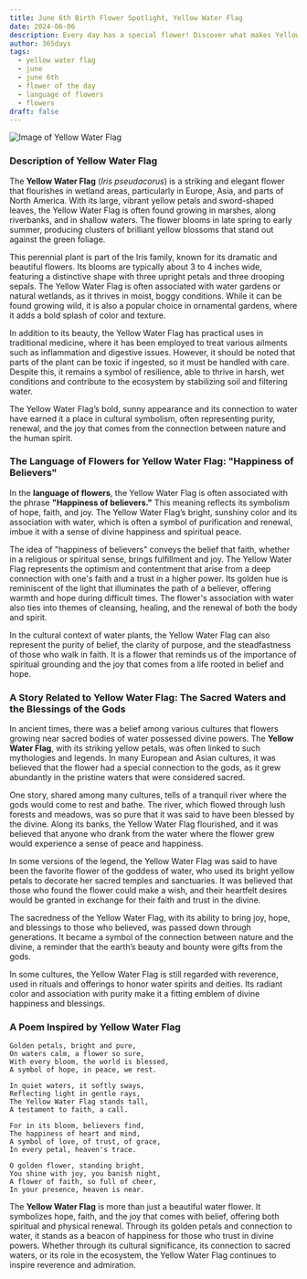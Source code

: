 ```yaml
---
title: June 6th Birth Flower Spotlight, Yellow Water Flag
date: 2024-06-06
description: Every day has a special flower! Discover what makes Yellow Water Flag unique as today’s birth flower and its symbolic meaning.
author: 365days
tags:
  - yellow water flag
  - june
  - june 6th
  - flower of the day
  - language of flowers
  - flowers
draft: false
---
```


![Image of Yellow Water Flag](https://cdn.pixabay.com/photo/2022/02/21/14/31/iris-7026891_1280.jpg#center)


### Description of Yellow Water Flag

The **Yellow Water Flag** (_Iris pseudacorus_) is a striking and elegant flower that flourishes in wetland areas, particularly in Europe, Asia, and parts of North America. With its large, vibrant yellow petals and sword-shaped leaves, the Yellow Water Flag is often found growing in marshes, along riverbanks, and in shallow waters. The flower blooms in late spring to early summer, producing clusters of brilliant yellow blossoms that stand out against the green foliage.

This perennial plant is part of the Iris family, known for its dramatic and beautiful flowers. Its blooms are typically about 3 to 4 inches wide, featuring a distinctive shape with three upright petals and three drooping sepals. The Yellow Water Flag is often associated with water gardens or natural wetlands, as it thrives in moist, boggy conditions. While it can be found growing wild, it is also a popular choice in ornamental gardens, where it adds a bold splash of color and texture.

In addition to its beauty, the Yellow Water Flag has practical uses in traditional medicine, where it has been employed to treat various ailments such as inflammation and digestive issues. However, it should be noted that parts of the plant can be toxic if ingested, so it must be handled with care. Despite this, it remains a symbol of resilience, able to thrive in harsh, wet conditions and contribute to the ecosystem by stabilizing soil and filtering water.

The Yellow Water Flag’s bold, sunny appearance and its connection to water have earned it a place in cultural symbolism, often representing purity, renewal, and the joy that comes from the connection between nature and the human spirit.

### The Language of Flowers for Yellow Water Flag: "Happiness of Believers"

In the **language of flowers**, the Yellow Water Flag is often associated with the phrase **"Happiness of believers."** This meaning reflects its symbolism of hope, faith, and joy. The Yellow Water Flag’s bright, sunshiny color and its association with water, which is often a symbol of purification and renewal, imbue it with a sense of divine happiness and spiritual peace.

The idea of "happiness of believers" conveys the belief that faith, whether in a religious or spiritual sense, brings fulfillment and joy. The Yellow Water Flag represents the optimism and contentment that arise from a deep connection with one's faith and a trust in a higher power. Its golden hue is reminiscent of the light that illuminates the path of a believer, offering warmth and hope during difficult times. The flower's association with water also ties into themes of cleansing, healing, and the renewal of both the body and spirit.

In the cultural context of water plants, the Yellow Water Flag can also represent the purity of belief, the clarity of purpose, and the steadfastness of those who walk in faith. It is a flower that reminds us of the importance of spiritual grounding and the joy that comes from a life rooted in belief and hope.

### A Story Related to Yellow Water Flag: The Sacred Waters and the Blessings of the Gods

In ancient times, there was a belief among various cultures that flowers growing near sacred bodies of water possessed divine powers. The **Yellow Water Flag**, with its striking yellow petals, was often linked to such mythologies and legends. In many European and Asian cultures, it was believed that the flower had a special connection to the gods, as it grew abundantly in the pristine waters that were considered sacred.

One story, shared among many cultures, tells of a tranquil river where the gods would come to rest and bathe. The river, which flowed through lush forests and meadows, was so pure that it was said to have been blessed by the divine. Along its banks, the Yellow Water Flag flourished, and it was believed that anyone who drank from the water where the flower grew would experience a sense of peace and happiness.

In some versions of the legend, the Yellow Water Flag was said to have been the favorite flower of the goddess of water, who used its bright yellow petals to decorate her sacred temples and sanctuaries. It was believed that those who found the flower could make a wish, and their heartfelt desires would be granted in exchange for their faith and trust in the divine.

The sacredness of the Yellow Water Flag, with its ability to bring joy, hope, and blessings to those who believed, was passed down through generations. It became a symbol of the connection between nature and the divine, a reminder that the earth’s beauty and bounty were gifts from the gods.

In some cultures, the Yellow Water Flag is still regarded with reverence, used in rituals and offerings to honor water spirits and deities. Its radiant color and association with purity make it a fitting emblem of divine happiness and blessings.

### A Poem Inspired by Yellow Water Flag

```
Golden petals, bright and pure,  
On waters calm, a flower so sure,  
With every bloom, the world is blessed,  
A symbol of hope, in peace, we rest.  

In quiet waters, it softly sways,  
Reflecting light in gentle rays,  
The Yellow Water Flag stands tall,  
A testament to faith, a call.  

For in its bloom, believers find,  
The happiness of heart and mind,  
A symbol of love, of trust, of grace,  
In every petal, heaven's trace.  

O golden flower, standing bright,  
You shine with joy, you banish night,  
A flower of faith, so full of cheer,  
In your presence, heaven is near.
```

The **Yellow Water Flag** is more than just a beautiful water flower. It symbolizes hope, faith, and the joy that comes with belief, offering both spiritual and physical renewal. Through its golden petals and connection to water, it stands as a beacon of happiness for those who trust in divine powers. Whether through its cultural significance, its connection to sacred waters, or its role in the ecosystem, the Yellow Water Flag continues to inspire reverence and admiration.